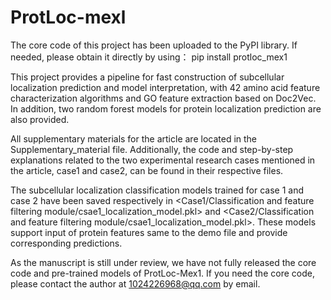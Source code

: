 # ProtLoc-mexl
The core code of this project has been uploaded to the PyPI library. If needed, please obtain it directly by using：
pip install protloc_mex1

This project provides a pipeline for fast construction of subcellular localization prediction and model interpretation, with 42 amino acid feature characterization algorithms and GO feature extraction based on Doc2Vec. In addition, two random forest models for protein localization prediction are also provided.

All supplementary materials for the article are located in the Supplementary_material file. Additionally, the code and step-by-step explanations related to the two experimental research cases mentioned in the article, case1 and case2, can be found in their respective files.

The subcellular localization classification models trained for case 1 and case 2 have been saved respectively in <Case1/Classification and feature filtering module/csae1_localization_model.pkl> and <Case2/Classification and feature filtering module/csae1_localization_model.pkl>. These models support input of protein features same to the demo file and provide corresponding predictions.

As the manuscript is still under review, we have not fully released the core code and pre-trained models of ProtLoc-Mex1. If you need the core code, please contact the author at 1024226968@qq.com by email.
